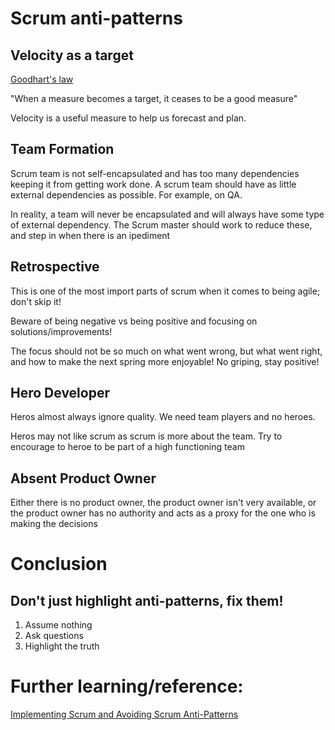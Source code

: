 [1]: https://en.wikipedia.org/wiki/Goodhart%27s_law
[2]: https://app.pluralsight.com/library/courses/implementing-scrum-avoiding-scrum-anti-patterns/table-of-contents

# Scrum anti-patterns

## Velocity as a target

[Goodhart's law][1]

"When a measure becomes a target, it ceases to be a good measure"

Velocity is a useful measure to help us forecast and plan.

## Team Formation

Scrum team is not self-encapsulated and has too many dependencies keeping it from getting work done.
A scrum team should have as little external dependencies as possible. For example, on QA.

In reality, a team will never be encapsulated and will always have some type of external dependency. The Scrum master should work to reduce these, and step in when there is an ipediment

## Retrospective

This is one of the most import parts of scrum when it comes to being agile; don't skip it!

Beware of being negative vs being positive and focusing on solutions/improvements!

The focus should not be so much on what went wrong, but what went right, and how to make the next spring more enjoyable! No griping, stay positive!

## Hero Developer

Heros almost always ignore quality. We need team players and no heroes.

Heros may not like scrum as scrum is more about the team. Try to encourage to heroe to be part of a high functioning team

## Absent Product Owner

Either there is no product owner, the product owner isn't very available, or the product owner has no authority and acts as a proxy for the one who is making the decisions

# Conclusion

## Don't just highlight anti-patterns, fix them!

1. Assume nothing
2. Ask questions
3. Highlight the truth

# Further learning/reference:

[Implementing Scrum and Avoiding Scrum Anti-Patterns][2]
